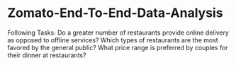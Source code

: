 # Zomato-End-To-End-Data-Analysis
Following Tasks: Do a greater number of restaurants provide online delivery as opposed to offline services? Which types of restaurants are the most favored by the general public? What price range is preferred by couples for their dinner at restaurants?
